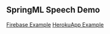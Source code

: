 ## SpringML Speech Demo
[Firebase Example](https://springml-speech-demo.firebaseapp.com/)
[HerokuApp Example](https://enigmatic-waters-42909.herokuapp.com)
